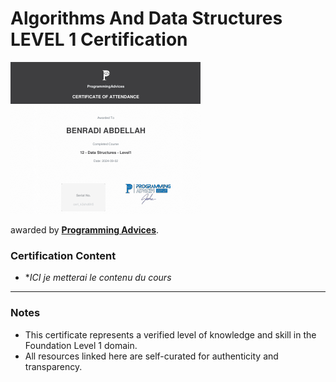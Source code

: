 # Algorithms And Data Structures LEVEL 1 Certification

[![Algo Lev 5](./12_Data_structures_level_1.png)](./12_Data_structures_level_1.pdf)

 awarded by **[Programming Advices](../README.md)**.



### Certification Content
- **ICI je metterai le contenu du cours*
---

### Notes

- This certificate represents a verified level of knowledge and skill in the Foundation Level 1 domain.
- All resources linked here are self-curated for authenticity and transparency.
